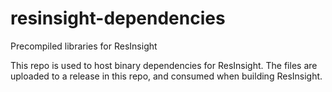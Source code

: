 # resinsight-dependencies
Precompiled libraries for ResInsight

This repo is used to host binary dependencies for ResInsight. The files are uploaded to a release in this repo, and consumed when building ResInsight.
